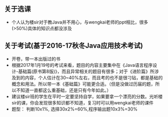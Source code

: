 ## 关于选课
- 个人认为楼sir对于教Java并不用心，与wengkai老师的ppt相比，很多(>50%)具体的知识点都没涉及

## 关于考试(基于2016-17秋冬Java应用技术考试)
- 开卷，带一本出版过的书
 - 根据2017年1月19号的考试来看，题目的内容主要集中在《Java语言程序设计-基础篇(原书第8版)》，而且异常相关的题目有很多；对于《进阶篇》所涉及到的内容，个人估计在30~40%左右，而且考的也不是很刁钻，都是基础的概念和用法。所以带一本《基础篇》可能更合适。（但是没做过历届的题，所以不知道一直都这么重基础，还是只有今年如此。）
- 建议楼sir班的学生在平时一定要坚持自学，如果要拿一个漂亮的分数。光听楼sir的课，你会发现很多知识都不知道，复习时可以用wengkai老师的课件
- 题型： 判断10x1%, 选择30x2%=60%,程序输出题10x3%=30%

